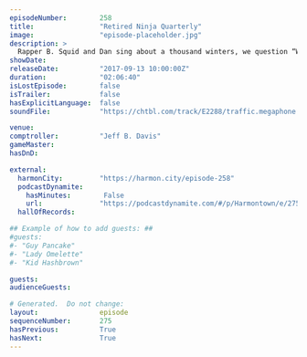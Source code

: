 ```yaml
---
episodeNumber:        258
title:                "Retired Ninja Quarterly"
image:                "episode-placeholder.jpg"
description: >
  Rapper B. Squid and Dan sing about a thousand winters, we question “What if a guy had long arms?” and “Who really stole Steve Levy's roommate's car?” before realizing we're entering Harmageddon. Featuring Dan Harmon, Jeff Davis, Spencer Crittenden, B. ...
showDate:             
releaseDate:          "2017-09-13 10:00:00Z"
duration:             "02:06:40"
isLostEpisode:        false
isTrailer:            false
hasExplicitLanguage:  false
soundFile:            "https://chtbl.com/track/E2288/traffic.megaphone.fm/STA2014893639.mp3?updated=1596589563"

venue:                
comptroller:          "Jeff B. Davis"
gameMaster:           
hasDnD:               

external:
  harmonCity:         "https://harmon.city/episode-258"
  podcastDynamite:
    hasMinutes:        False
    url:              "https://podcastdynamite.com/#/p/Harmontown/e/275/258"
  hallOfRecords:      

## Example of how to add guests: ##
#guests:
#- "Guy Pancake"
#- "Lady Omelette"
#- "Kid Hashbrown"

guests:
audienceGuests:

# Generated.  Do not change:
layout:               episode
sequenceNumber:       275
hasPrevious:          True
hasNext:              True
---
```


<!-- The episode description will be rendered here -->
<!-- Add your content below here -->


